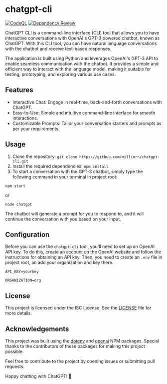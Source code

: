 # chatgpt-cli

[![CodeQL](https://github.com/milliorn/chatgpt-cli/actions/workflows/github-code-scanning/codeql/badge.svg)](https://github.com/milliorn/chatgpt-cli/actions/workflows/github-code-scanning/codeql)
[![Dependency Review](https://github.com/milliorn/chatgpt-cli/actions/workflows/dependency-review.yml/badge.svg)](https://github.com/milliorn/chatgpt-cli/actions/workflows/dependency-review.yml)

ChatGPT CLI is a command-line interface (CLI) tool that allows you to have interactive conversations with OpenAI's GPT-3 powered chatbot, known as ChatGPT. With this CLI tool, you can have natural language conversations with the chatbot and receive text-based responses.

The application is built using Python and leverages OpenAI's GPT-3 API to enable seamless communication with the chatbot. It provides a simple and efficient way to interact with the language model, making it suitable for testing, prototyping, and exploring various use cases.

## Features

- Interactive Chat: Engage in real-time, back-and-forth conversations with ChatGPT.
- Easy-to-Use: Simple and intuitive command-line interface for smooth interactions.
- Customizable Prompts: Tailor your conversation starters and prompts as per your requirements.

## Usage

1. Clone the repository: `git clone https://github.com/milliorn/chatgpt-cli.git`
2. Install the required dependencies: `npm install`
3. To start a conversation with the GPT-3 chatbot, simply type the following command in your terminal in project root:

`npm start`

or

`node chatgpt`

The chatbot will generate a prompt for you to respond to, and it will continue the conversation with you based on your input.

## Configuration

Before you can use the `chatgpt-cli` tool, you'll need to set up an OpenAI API key. 
To do this, create an account on the OpenAI website and follow the instructions for obtaining an API key.
Then, you need to create an `.env` file in project root, an add your organization and key there. 

`API_KEY=yourkey`

`ORGANIZATION=org`

## License

This project is licensed under the ISC License. See the [LICENSE](LICENSE) file for more details.

## Acknowledgements

This project was built using the [dotenv](https://www.npmjs.com/package/dotenv) and [openai](https://www.npmjs.com/package/openai) NPM packages. Special thanks to the contributors of these packages for making this project possible.

Feel free to contribute to the project by opening issues or submitting pull requests.

Happy chatting with ChatGPT! 🚀

